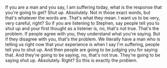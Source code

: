  If you are a man and you say, I am suffering today, what is the response that you're going to get? Shut up. Absolutely. Not in those exact words, but that's whatever the words are. That's what they mean. I want us to be very, very careful, right? So if you are listening to Stephen, say people tell you to shut up and your first thought as a listener is, no, that's not true. That's the problem. If people agree with you, they understand what you're saying. But if they disagree with you, that's the problem. We literally have a man who is telling us right now that your experience is when I say I'm suffering, people tell you to shut up. And then people are going to be judging you for saying that. And they're going to be saying, no, that's not true. They're going to be saying shut up. Absolutely. Right? So this is exactly the problem.